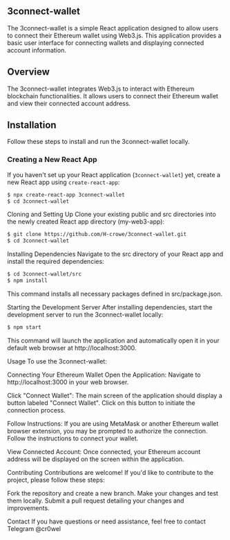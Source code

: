 
## 3connect-wallet

The 3connect-wallet is a simple React application designed to allow users to connect their Ethereum wallet using Web3.js. This application provides a basic user interface for connecting wallets and displaying connected account information.

## Overview

The 3connect-wallet integrates Web3.js to interact with Ethereum blockchain functionalities. It allows users to connect their Ethereum wallet and view their connected account address.


## Installation

Follow these steps to install and run the 3connect-wallet locally.

### Creating a New React App

If you haven't set up your React application (`3connect-wallet`) yet, create a new React app using `create-react-app`:

```bash
$ npx create-react-app 3connect-wallet
$ cd 3connect-wallet
```

Cloning and Setting Up
Clone your existing public and src directories into the newly created React app directory (my-web3-app):

```bash
$ git clone https://github.com/H-crowe/3connect-wallet.git
$ cd 3connect-wallet
```

Installing Dependencies
Navigate to the src directory of your React app and install the required dependencies:

```bash
$ cd 3connect-wallet/src
$ npm install
```
This command installs all necessary packages defined in src/package.json.

Starting the Development Server
After installing dependencies, start the development server to run the 3connect-wallet locally:

```bash
$ npm start
```

This command will launch the application and automatically open it in your default web browser at http://localhost:3000.

Usage
To use the 3connect-wallet:

Connecting Your Ethereum Wallet
Open the Application: Navigate to http://localhost:3000 in your web browser.

Click "Connect Wallet": The main screen of the application should display a button labeled "Connect Wallet". Click on this button to initiate the connection process.

Follow Instructions: If you are using MetaMask or another Ethereum wallet browser extension, you may be prompted to authorize the connection. Follow the instructions to connect your wallet.

View Connected Account: Once connected, your Ethereum account address will be displayed on the screen within the application.

Contributing
Contributions are welcome! If you'd like to contribute to the project, please follow these steps:

Fork the repository and create a new branch.
Make your changes and test them locally.
Submit a pull request detailing your changes and improvements.


Contact
If you have questions or need assistance, feel free to contact Telegram @cr0wel
